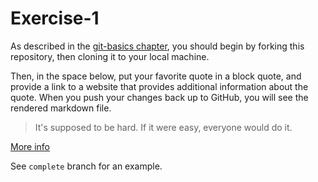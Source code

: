 # Exercise-1

As described in the [git-basics chapter](https://info201.github.io/git-basics.html), you should begin by forking this repository, then cloning it to your local machine.

Then, in the space below, put your favorite quote in a block quote, and provide a link to a website that provides additional information about the quote. When you push your changes back up to GitHub, you will see the rendered markdown file.

> It's supposed to be hard. If it were easy, everyone would do it.

[More info](https://boardofwisdom.com/togo/Quotes/ShowQuote?msgid=32657#.WdGDntN97u0)

See `complete` branch for an example.
